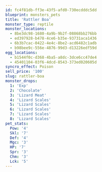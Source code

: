 ```yaml
---
id: fc4f81db-ff3e-43f5-afd0-730ecdddc5dd
blueprint: monsters_pets
title: 'Rattler Boa'
monster_type: reptile
monster_locations:
  - 8be3dc98-1680-4a9b-9b2f-08868bb276bb
  - ed397928-b478-4ce6-b35e-93731aca1436
  - 6b3b7cac-0422-4e4c-8be2-acd6482c1adb
  - b98bee9c-556e-4876-99d3-d13226edf59d
egg_locations:
  - b1544f0c-d368-4ba5-a8dc-3dce6cc47de4
  - 45401104-03f6-4dcd-8543-373ed020605d
syncro_effect: Poison
sell_price: '100'
slug: rattler-boa
monster_drops:
  1: 'Exp'
  2: 'Chocolate'
  3: 'Lizard Meat'
  4: 'Lizard Scales'
  5: 'Lizard Scales'
  6: 'Lizard Scales'
  7: 'Lizard Scales'
  8: 'Lizard Scales'
pet_stats:
  Pow: '4'
  Skl: '7'
  Def: '4'
  Mgc: '3'
  HP: '7'
  Spr: '3'
  Chm: '3'
  Lck: '5'
---
```

